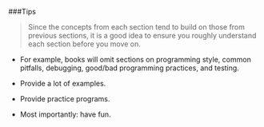 ###Tips

> Since the concepts from each section tend to build on those from previous sections, it is a good idea to ensure you roughly understand each section before you move on.

* For example, books will omit sections on programming style, common pitfalls, debugging, good/bad programming practices, and testing.

* Provide a lot of examples.

* Provide practice programs.

* Most importantly: have fun. 
